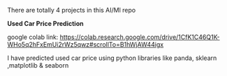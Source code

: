There are totally 4 projects in this AI/Ml repo

**Used Car Price Prediction**

google colab link: https://colab.research.google.com/drive/1CfK1C46Q1K-WHo5q2hFxEmUi2rWz5qwz#scrollTo=B1hWjAW44igx

I have predicted used car price using python libraries like panda, sklearn ,matplotlib & seaborn
